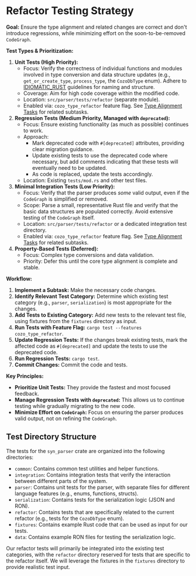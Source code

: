 # Refactor Testing Strategy

**Goal:** Ensure the type alignment and related changes are correct and don't introduce regressions, while minimizing effort on the soon-to-be-removed `CodeGraph`.

**Test Types & Prioritization:**

1.  **Unit Tests (High Priority):**
    *   Focus: Verify the correctness of individual functions and modules involved in type conversion and data structure updates (e.g., `get_or_create_type`, `process_type`, the `CozoDbType` enum).  Adhere to [IDIOMATIC_RUST](ai_workflow/AI_Always_Instructions/IDIOMATIC_RUST.md) guidelines for naming and structure.
    *   Coverage: Aim for high code coverage within the modified code.
    *   Location: `src/parser/tests/refactor` (separate module).
    *   Enabled via: `cozo_type_refactor` feature flag.  See [Type Alignment Tasks](gemma_workflow/tasks/type_alignment_tasks.md) for related subtasks.
2.  **Regression Tests (Medium Priority, Managed with `deprecated`):**
    *   Focus: Ensure existing functionality (as much as possible) continues to work.
    *   Approach:
        *   Mark deprecated code with `#[deprecated]` attributes, providing clear migration guidance.
        *   Update existing tests to use the deprecated code where necessary, but add comments indicating that these tests will eventually need to be updated.
        *   As code is replaced, update the tests accordingly.
    *   Location: Existing `tests/mod.rs` and other test files.
3.  **Minimal Integration Tests (Low Priority):**
    *   Focus: Verify that the parser produces *some* valid output, even if the `CodeGraph` is simplified or removed.
    *   Scope: Parse a small, representative Rust file and verify that the basic data structures are populated correctly. Avoid extensive testing of the `CodeGraph` itself.
    *   Location: `src/parser/tests/refactor` or a dedicated integration test directory.
    *   Enabled via: `cozo_type_refactor` feature flag.  See [Type Alignment Tasks](gemma_workflow/tasks/type_alignment_tasks.md) for related subtasks.
4.  **Property-Based Tests (Deferred):**
    *   Focus: Complex type conversions and data validation.
    *   Priority: Defer this until the core type alignment is complete and stable.

**Workflow:**

1.  **Implement a Subtask:** Make the necessary code changes.
2.  **Identify Relevant Test Category:** Determine which existing test category (e.g., `parser`, `serialization`) is most appropriate for the changes.
3.  **Add Tests to Existing Category:** Add new tests to the relevant test file, using fixtures from the `fixtures` directory as input.
4.  **Run Tests with Feature Flag:** `cargo test --features cozo_type_refactor`.
5.  **Update Regression Tests:** If the changes break existing tests, mark the affected code as `#[deprecated]` and update the tests to use the deprecated code.
6.  **Run Regression Tests:** `cargo test`.
7.  **Commit Changes:** Commit the code and tests.

**Key Principles:**

*   **Prioritize Unit Tests:** They provide the fastest and most focused feedback.
*   **Manage Regression Tests with `deprecated`:** This allows us to continue testing while gradually migrating to the new code.
*   **Minimize Effort on `CodeGraph`:** Focus on ensuring the parser produces valid output, not on refining the `CodeGraph`.

## Test Directory Structure

The tests for the `syn_parser` crate are organized into the following directories:

*   `common`: Contains common test utilities and helper functions.
*   `integration`: Contains integration tests that verify the interaction between different parts of the system.
*   `parser`: Contains unit tests for the parser, with separate files for different language features (e.g., enums, functions, structs).
*   `serialization`: Contains tests for the serialization logic (JSON and RON).
*   `refactor`: Contains tests that are specifically related to the current refactor (e.g., tests for the `CozoDbType` enum).
*   `fixtures`: Contains example Rust code that can be used as input for our tests.
*   `data`: Contains example RON files for testing the serialization logic.

Our refactor tests will primarily be integrated into the existing test categories, with the `refactor` directory reserved for tests that are specific to the refactor itself. We will leverage the fixtures in the `fixtures` directory to provide realistic test input.
